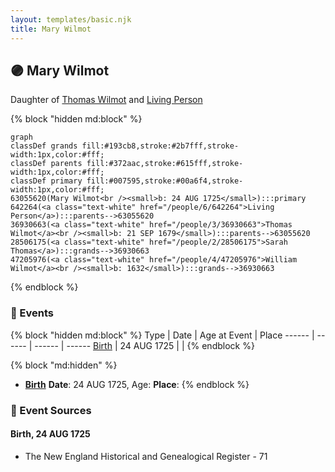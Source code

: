 ```yaml
---
layout: templates/basic.njk
title: Mary Wilmot
---
```

## 🟣 Mary Wilmot

Daughter of [Thomas Wilmot](/people/3/36930663) and [Living Person](/people/6/642264)

{% block "hidden md:block" %}
```mermaid
graph
classDef grands fill:#193cb8,stroke:#2b7fff,stroke-width:1px,color:#fff;
classDef parents fill:#372aac,stroke:#615fff,stroke-width:1px,color:#fff;
classDef primary fill:#007595,stroke:#00a6f4,stroke-width:1px,color:#fff;
63055620(Mary Wilmot<br /><small>b: 24 AUG 1725</small>):::primary
642264(<a class="text-white" href="/people/6/642264">Living Person</a>):::parents-->63055620
36930663(<a class="text-white" href="/people/3/36930663">Thomas Wilmot</a><br /><small>b: 21 SEP 1679</small>):::parents-->63055620
28506175(<a class="text-white" href="/people/2/28506175">Sarah Thomas</a>):::grands-->36930663
47205976(<a class="text-white" href="/people/4/47205976">William Wilmot</a><br /><small>b: 1632</small>):::grands-->36930663
```
{% endblock %}

### 📆 Events

{% block "hidden md:block" %}
Type | Date | Age at Event | Place
------ | ------ | ------ | ------
[Birth](#event-event-2) | 24 AUG 1725 |  |
{% endblock %}

{% block "md:hidden" %}
- **[Birth](#event-event-2)**
**Date**: 24 AUG 1725, Age:
**Place**:
{% endblock %}

### 📰 Event Sources

#### <a id="event-event-2"></a> Birth, 24 AUG 1725
* The New England Historical and Genealogical Register  - 71
